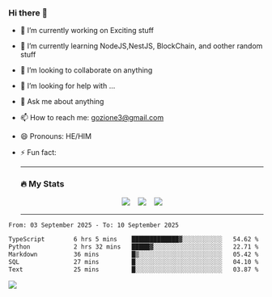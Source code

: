 ### Hi there 👋

<!--
**charlieScript/charlieScript** is a ✨ _special_ ✨ repository because its `README.md` (this file) appears on your GitHub profile.

Here are some ideas to get you started: -->

- 🔭 I’m currently working on Exciting stuff
- 🌱 I’m currently learning NodeJS,NestJS, BlockChain, and oother random stuff
- 👯 I’m looking to collaborate on anything
- 🤔 I’m looking for help with ...
- 💬 Ask me about anything
- 📫 How to reach me: gozione3@gmail.com
- 😄 Pronouns: HE/HIM
- ⚡ Fun fact:


  ---

  ### :fire: My Stats

  <div id="stats" align="center">
  <img src="http://github-readme-streak-stats.herokuapp.com?user=charlieScript&theme=dark&date_format=M%20j%5B%2C%20Y%5D" />&nbsp;&nbsp;&nbsp;
  <img src="https://github-readme-stats.vercel.app/api/top-langs/?username=charlieScript&layout=compact&theme=vision-friendly-dark"/>&nbsp;&nbsp;&nbsp;
  <img src="https://github-readme-stats.vercel.app/api?username=charlieScript&show_icons=true&theme=radical"/>
  </div>

  ---



<!--START_SECTION:waka-->

```txt
From: 03 September 2025 - To: 10 September 2025

TypeScript        6 hrs 5 mins    █████████████▓░░░░░░░░░░░   54.62 %
Python            2 hrs 32 mins   █████▓░░░░░░░░░░░░░░░░░░░   22.71 %
Markdown          36 mins         █▒░░░░░░░░░░░░░░░░░░░░░░░   05.42 %
SQL               27 mins         █░░░░░░░░░░░░░░░░░░░░░░░░   04.10 %
Text              25 mins         █░░░░░░░░░░░░░░░░░░░░░░░░   03.87 %
```

<!--END_SECTION:waka-->
![](https://komarev.com/ghpvc/?username=charlieScript)
